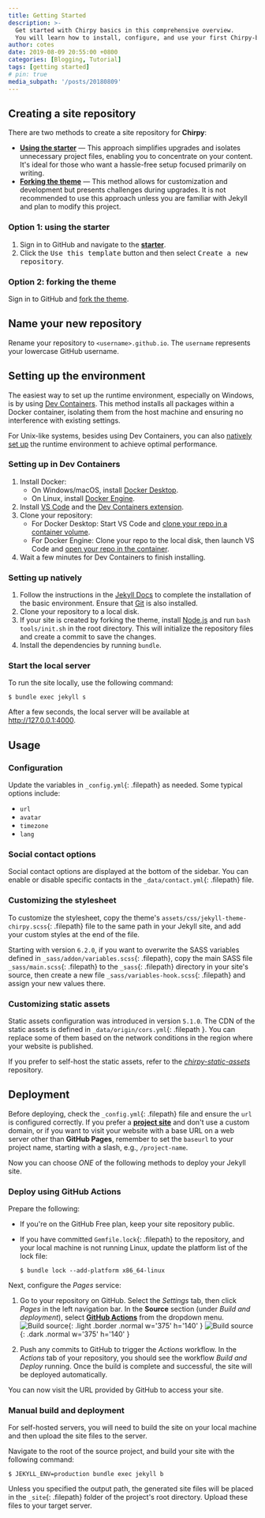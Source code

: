 ```yaml
---
title: Getting Started
description: >-
  Get started with Chirpy basics in this comprehensive overview.
  You will learn how to install, configure, and use your first Chirpy-based website, as well as deploy it to a web server.
author: cotes
date: 2019-08-09 20:55:00 +0800
categories: [Blogging, Tutorial]
tags: [getting started]
# pin: true
media_subpath: '/posts/20180809'
---
```


## Creating a site repository

There are two methods to create a site repository for **Chirpy**:

- [**Using the starter**](#option-1-using-the-starter) — This approach simplifies upgrades and isolates unnecessary project files, enabling you to concentrate on your content. It's ideal for those who want a hassle-free setup focused primarily on writing.
- [**Forking the theme**](#option-2-forking-the-theme) — This method allows for customization and development but presents challenges during upgrades. It is not recommended to use this approach unless you are familiar with Jekyll and plan to modify this project.

### Option 1: using the starter

1. Sign in to GitHub and navigate to the [**starter**][starter].
2. Click the <kbd>Use this template</kbd> button and then select <kbd>Create a new repository</kbd>.

### Option 2: forking the theme

Sign in to GitHub and [fork the theme](https://github.com/cotes2020/jekyll-theme-chirpy/fork).

## Name your new repository

Rename your repository to `<username>.github.io`. The `username` represents your lowercase GitHub username.

## Setting up the environment

The easiest way to set up the runtime environment, especially on Windows, is by using [Dev Containers](#setting-up-in-dev-containers). This method installs all packages within a Docker container, isolating them from the host machine and ensuring no interference with existing settings.

For Unix-like systems, besides using Dev Containers, you can also [natively set up](#setting-up-natively) the runtime environment to achieve optimal performance.

### Setting up in Dev Containers

1. Install Docker:
   - On Windows/macOS, install [Docker Desktop][docker-desktop].
   - On Linux, install [Docker Engine][docker-engine].
2. Install [VS Code][vscode] and the [Dev Containers extension][dev-containers].
3. Clone your repository:
   - For Docker Desktop: Start VS Code and [clone your repo in a container volume][dc-clone-in-vol].
   - For Docker Engine: Clone your repo to the local disk, then launch VS Code and [open your repo in the container][dc-open-in-container].
4. Wait a few minutes for Dev Containers to finish installing.

### Setting up natively

1. Follow the instructions in the [Jekyll Docs](https://jekyllrb.com/docs/installation/) to complete the installation of the basic environment. Ensure that [Git](https://git-scm.com/) is also installed.
2. Clone your repository to a local disk.
3. If your site is created by forking the theme, install [Node.js][nodejs] and run `bash tools/init.sh` in the root directory. This will initialize the repository files and create a commit to save the changes.
4. Install the dependencies by running `bundle`.

### Start the local server

To run the site locally, use the following command:

```console
$ bundle exec jekyll s
```

After a few seconds, the local server will be available at <http://127.0.0.1:4000>.

## Usage

### Configuration

Update the variables in `_config.yml`{: .filepath} as needed. Some typical options include:

- `url`
- `avatar`
- `timezone`
- `lang`

### Social contact options

Social contact options are displayed at the bottom of the sidebar. You can enable or disable specific contacts in the `_data/contact.yml`{: .filepath} file.

### Customizing the stylesheet

To customize the stylesheet, copy the theme's `assets/css/jekyll-theme-chirpy.scss`{: .filepath} file to the same path in your Jekyll site, and add your custom styles at the end of the file.

Starting with version `6.2.0`, if you want to overwrite the SASS variables defined in `_sass/addon/variables.scss`{: .filepath}, copy the main SASS file `_sass/main.scss`{: .filepath} to the `_sass`{: .filepath} directory in your site's source, then create a new file `_sass/variables-hook.scss`{: .filepath} and assign your new values there.

### Customizing static assets

Static assets configuration was introduced in version `5.1.0`. The CDN of the static assets is defined in `_data/origin/cors.yml`{: .filepath }. You can replace some of them based on the network conditions in the region where your website is published.

If you prefer to self-host the static assets, refer to the [_chirpy-static-assets_](https://github.com/cotes2020/chirpy-static-assets#readme) repository.

## Deployment

Before deploying, check the `_config.yml`{: .filepath} file and ensure the `url` is configured correctly. If you prefer a [**project site**](https://help.github.com/en/github/working-with-github-pages/about-github-pages#types-of-github-pages-sites) and don't use a custom domain, or if you want to visit your website with a base URL on a web server other than **GitHub Pages**, remember to set the `baseurl` to your project name, starting with a slash, e.g., `/project-name`.

Now you can choose _ONE_ of the following methods to deploy your Jekyll site.

### Deploy using GitHub Actions

Prepare the following:

- If you're on the GitHub Free plan, keep your site repository public.
- If you have committed `Gemfile.lock`{: .filepath} to the repository, and your local machine is not running Linux, update the platform list of the lock file:

  ```console
  $ bundle lock --add-platform x86_64-linux
  ```

Next, configure the _Pages_ service:

1. Go to your repository on GitHub. Select the _Settings_ tab, then click _Pages_ in the left navigation bar. In the **Source** section (under _Build and deployment_), select [**GitHub Actions**][pages-workflow-src] from the dropdown menu.  
   ![Build source](pages-source-light.png){: .light .border .normal w='375' h='140' }
   ![Build source](pages-source-dark.png){: .dark .normal w='375' h='140' }

2. Push any commits to GitHub to trigger the _Actions_ workflow. In the _Actions_ tab of your repository, you should see the workflow _Build and Deploy_ running. Once the build is complete and successful, the site will be deployed automatically.

You can now visit the URL provided by GitHub to access your site.

### Manual build and deployment

For self-hosted servers, you will need to build the site on your local machine and then upload the site files to the server.

Navigate to the root of the source project, and build your site with the following command:

```console
$ JEKYLL_ENV=production bundle exec jekyll b
```

Unless you specified the output path, the generated site files will be placed in the `_site`{: .filepath} folder of the project's root directory. Upload these files to your target server.

[nodejs]: https://nodejs.org/
[starter]: https://github.com/cotes2020/chirpy-starter
[pages-workflow-src]: https://docs.github.com/en/pages/getting-started-with-github-pages/configuring-a-publishing-source-for-your-github-pages-site#publishing-with-a-custom-github-actions-workflow
[docker-desktop]: https://www.docker.com/products/docker-desktop/
[docker-engine]: https://docs.docker.com/engine/install/
[vscode]: https://code.visualstudio.com/
[dev-containers]: https://marketplace.visualstudio.com/items?itemName=ms-vscode-remote.remote-containers
[dc-clone-in-vol]: https://code.visualstudio.com/docs/devcontainers/containers#_quick-start-open-a-git-repository-or-github-pr-in-an-isolated-container-volume
[dc-open-in-container]: https://code.visualstudio.com/docs/devcontainers/containers#_quick-start-open-an-existing-folder-in-a-container
